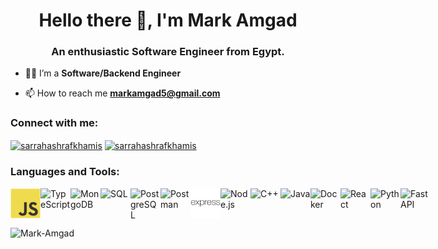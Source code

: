 <h1 align="center">Hello there 👋, I'm Mark Amgad</h1>
<h3 align="center">An enthusiastic Software Engineer from Egypt.</h3>

- 👨‍💻 I’m a **Software/Backend Engineer**

<!--
- 💻 I’m working as a freelancer on **Upwork**
-->

- 📫 How to reach me **markamgad5@gmail.com**


<h3 align="left">Connect with me:</h3>
<p align="left">
<a href="https://www.linkedin.com/in/mark-amgad-697aaa176/" target="blank"><img align="center" src="https://raw.githubusercontent.com/rahuldkjain/github-profile-readme-generator/master/src/images/icons/Social/linked-in-alt.svg" alt="sarrahashrafkhamis" height="30" width="40" /></a>
<a href="https://leetcode.com/Mark_Amgad/" target="blank"><img align="center" src="https://raw.githubusercontent.com/rahuldkjain/github-profile-readme-generator/master/src/images/icons/Social/leet-code.svg" alt="sarrahashrafkhamis" height="30" width="40" /></a>
</p>

<h3 align="left">Languages and Tools:</h3>
<p align="left">
<div style="display: flex; align-items: center;">
    <img src="https://raw.githubusercontent.com/devicons/devicon/master/icons/javascript/javascript-original.svg" alt="JavaScript" title="JavaScript" width="48" height="48" />
    <img src="https://img.icons8.com/color/48/000000/typescript.png" alt="TypeScript" title="TypeScript" width="48" height="48" />
    <img src="https://img.icons8.com/color/48/000000/mongodb.png" alt="MongoDB" title="MongoDB" width="48" height="48" />
    <img src="https://img.icons8.com/color/48/000000/sql.png" alt="SQL" title="SQL" width="48" height="48" />
    <img src="https://img.icons8.com/color/48/000000/postgreesql.png" alt="PostgreSQL" title="PostgreSQL" width="48" height="48" />
    <img src="https://www.vectorlogo.zone/logos/getpostman/getpostman-icon.svg" alt="Postman" title="Postman" width="48" height="48" />
    <img src="https://raw.githubusercontent.com/devicons/devicon/master/icons/express/express-original-wordmark.svg" alt="Express" title="Express" width="48" height="48" />
    <img src="https://img.icons8.com/color/48/000000/nodejs.png" alt="Node.js" title="Node.js" width="48" height="48" />
    <img src="https://img.icons8.com/color/48/000000/c-plus-plus-logo.png" alt="C++" title="C++" width="48" height="48" />
    <img src="https://img.icons8.com/color/48/000000/java-coffee-cup-logo.png" alt="Java" title="Java" width="48" height="48" />
    <img src="https://img.icons8.com/color/48/000000/docker.png" alt="Docker" title="Docker" width="48" height="48" />
    <img src="https://img.icons8.com/color/48/000000/react-native" alt="React" title="React" width="48" height="48" />
    <img src="https://img.icons8.com/color/48/000000/python.png" alt="Python" title="Python" width="48" height="48" />
    <img src="https://worldvectorlogo.com/download/fastapi-1.svg" alt="FastAPI" title="FastAPI" width="48" height="48" />
</div>
</p>

<p><img align="center" src="https://github-readme-stats.vercel.app/api/top-langs?username=Mark-Amgad&show_icons=true&locale=en&layout=compact" alt="Mark-Amgad" /></p>

<!--
**Mark-Amgad/Mark-Amgad** is a ✨ _special_ ✨ repository because its `README.md` (this file) appears on your GitHub profile.

Here are some ideas to get you started:

- 🔭 I’m currently working on ...
- 🌱 I’m currently learning ...
- 👯 I’m looking to collaborate on ...
- 🤔 I’m looking for help with ...
- 💬 Ask me about ...
- 📫 How to reach me: ...
- 😄 Pronouns: ...
- ⚡ Fun fact: ...
-->
